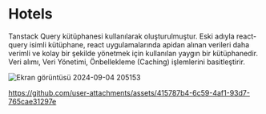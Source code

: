 # Hotels
Tanstack Query kütüphanesi kullanılarak oluşturulmuştur.
Eski adıyla react-query isimli kütüphane, react uygulamalarında apidan alınan verileri daha verimli ve kolay bir şekilde yönetmek için kullanılan yaygın bir kütüphanedir. Veri alımı, Veri Yönetimi, Önbellekleme (Caching) işlemlerini basitleştirir.





![Ekran görüntüsü 2024-09-04 205153](https://github.com/user-attachments/assets/9c9ca233-e335-4252-a127-ed3c11c839d8)

https://github.com/user-attachments/assets/415787b4-6c59-4af1-93d7-765cae31297e

